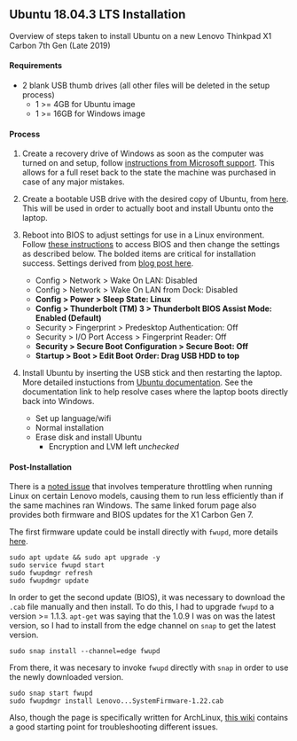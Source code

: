 ## Ubuntu 18.04.3 LTS Installation
Overview of steps taken to install Ubuntu on a new Lenovo Thinkpad X1 Carbon 7th Gen (Late 2019)

#### Requirements
* 2 blank USB thumb drives (all other files will be deleted in the setup process)
  * 1 >= 4GB for Ubuntu image
  * 1 >= 16GB for Windows image

#### Process
1. Create a recovery drive of Windows as soon as the computer was turned on and setup, follow
[instructions from Microsoft support](https://support.microsoft.com/en-us/help/4026852/windows-create-a-recovery-drive).
This allows for a full reset back to the state the machine was purchased in case of any major
mistakes.

2. Create a bootable USB drive with the desired copy of Ubuntu, from
[here](https://tutorials.ubuntu.com/tutorial/tutorial-create-a-usb-stick-on-windows#0). This will be
used in order to actually boot and install Ubuntu onto the laptop.

3. Reboot into BIOS to adjust settings for use in a Linux environment. Follow
[these instructions](https://www.laptopmag.com/articles/access-bios-windows-10)
to access BIOS and then change the settings as described below. The bolded items are critical for
installation success. Settings derived from
[blog post here](https://thornelabs.net/posts/installing-ubuntu-1804-lts-on-a-lenovo-thinkpad-x1-carbon-gen-6.html).

    * Config > Network > Wake On LAN: Disabled
    * Config > Network > Wake On LAN from Dock: Disabled
    * **Config > Power > Sleep State: Linux**
    * **Config > Thunderbolt (TM) 3 > Thunderbolt BIOS Assist Mode: Enabled (Default)**
    * Security > Fingerprint > Predesktop Authentication: Off
    * Security > I/O Port Access > Fingerprint Reader: Off
    * **Security > Secure Boot Configuration > Secure Boot: Off**
    * **Startup > Boot > Edit Boot Order: Drag USB HDD to top**

4. Install Ubuntu by inserting the USB stick and then restarting the laptop. More
detailed instuctions from [Ubuntu documentation](https://help.ubuntu.com/community/Installation/FromUSBStickQuick).
See the documentation link to help resolve cases where the laptop boots directly back into Windows.

    * Set up language/wifi
    * Normal installation
    * Erase disk and install Ubuntu
      * Encryption and LVM left _unchecked_

#### Post-Installation
There is a [noted issue](https://forums.lenovo.com/t5/Other-Linux-Discussions/X1C6-T480s-low-cTDP-and-trip-temperature-in-Linux/td-p/4028489/highlight/true/page/11) that involves temperature throttling when running Linux on certain Lenovo
models, causing them to run less efficiently than if the same machines ran Windows. 
The same linked forum page also provides both firmware and BIOS
updates for the X1 Carbon Gen 7.

The first firmware update could be install directly with `fwupd`, 
more details [here](https://itsfoss.com/update-firmware-ubuntu).
```
sudo apt update && sudo apt upgrade -y
sudo service fwupd start 
sudo fwupdmgr refresh
sudo fwupdmgr update
```

In order to get the second update (BIOS), it was necessary to download the `.cab` file
manually and then install. To do this, I had to upgrade `fwupd` to a version >= 1.1.3.
`apt-get` was saying that the 1.0.9 I was on was the latest version, so I had to install
from the edge channel on `snap` to get the latest version.
```
sudo snap install --channel=edge fwupd
```
From there, it was necesary to invoke `fwupd` directly with `snap` in order to use
the newly downloaded version.
```
sudo snap start fwupd
sudo fwupdmgr install Lenovo...SystemFirmware-1.22.cab
```

Also, though the page is specifically written for ArchLinux, [this wiki](https://wiki.archlinux.org/index.php/Lenovo_ThinkPad_X1_Carbon_(Gen_6))
contains a good starting point for troubleshooting different issues.
